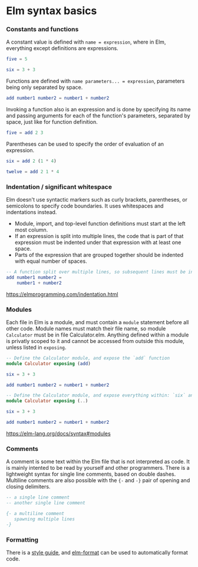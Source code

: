# Elm syntax basics

### Constants and functions

A constant value is defined with `name = expression`,
where in Elm, everything except definitions are expressions.

```elm
five = 5

six = 3 + 3
```

Functions are defined with `name parameters... = expression`,
parameters being only separated by space.

```elm
add number1 number2 = number1 + number2
```

Invoking a function also is an expression and is done by
specifying its name and passing arguments for each of the function's parameters,
separated by space, just like for function definition.

```elm
five = add 2 3
```

Parentheses can be used to specify the order of evaluation of an expression.

```elm
six = add 2 (1 * 4)

twelve = add 2 1 * 4
```

### Indentation / significant whitespace

Elm doesn't use syntactic markers such as curly brackets, parentheses, or semicolons to specify code boundaries. It uses whitespaces and indentations instead.

- Module, import, and top-level function definitions must start at the left most column.
- If an expression is split into multiple lines, the code that is part of that expression must be indented under that expression with at least one space.
- Parts of the expression that are grouped together should be indented with equal number of spaces.

```elm
-- A function split over multiple lines, so subsequent lines must be indented
add number1 number2 =
    number1 + number2
```

https://elmprogramming.com/indentation.html

### Modules

Each file in Elm is a module, and must contain a `module` statement before all other code.
Module names must match their file name, so module `Calculator` must be in file Calculator.elm.
Anything defined within a module is privatly scoped to it
and cannot be accessed from outside this module, unless listed in `exposing`.

```elm
-- Define the Calculator module, and expose the `add` function
module Calculator exposing (add)

six = 3 + 3

add number1 number2 = number1 + number2
```

```elm
-- Define the Calculator module, and expose everything within: `six` and `add`
module Calculator exposing (..)

six = 3 + 3

add number1 number2 = number1 + number2
```

https://elm-lang.org/docs/syntax#modules

### Comments

A comment is some text within the Elm file that is not interpreted as code.
It is mainly intented to be read by yourself and other programmers.
There is a lightweight syntax for single line comments, based on double dashes.
Multiline comments are also possible with the `{-` and `-}` pair
of opening and closing delimiters.

```elm
-- a single line comment
-- another single line comment

{- a multiline comment
   spawning multiple lines
-}
```

### Formatting

There is a [style guide](https://elm-lang.org/docs/style-guide),
and [elm-format](https://github.com/avh4/elm-format) can be used to automatically format code.
